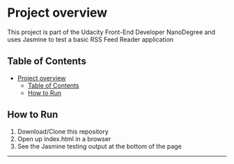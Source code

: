 # Project overview

This project is part of the Udacity Front-End Developer NanoDegree and uses Jasmine to test a basic RSS Feed Reader application

## Table of Contents

- [Project overview](#project-overview)
  - [Table of Contents](#table-of-contents)
  - [How to Run](#how-to-run)

## How to Run

1. Download/Clone this repository
2. Open up index.html in a browser
3. See the Jasmine testing output at the bottom of the page

---
